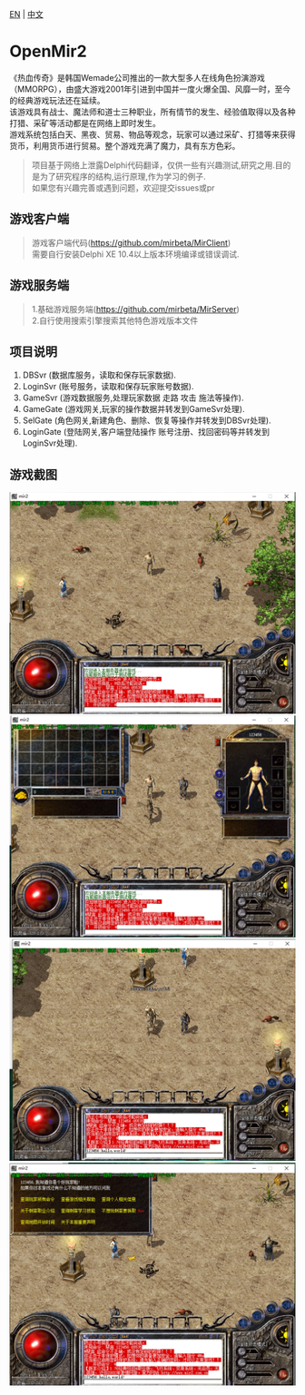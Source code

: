 [EN](https://github.com/dwbeta/OpenMir2/blob/master/README.md)  | [中文](https://github.com/dwbeta/OpenMir2/blob/master/README.cn.md)  

# OpenMir2
 
《热血传奇》是韩国Wemade公司推出的一款大型多人在线角色扮演游戏（MMORPG），由盛大游戏2001年引进到中国并一度火爆全国、风靡一时，至今的经典游戏玩法还在延续。  
该游戏具有战士、魔法师和道士三种职业，所有情节的发生、经验值取得以及各种打猎、采矿等活动都是在网络上即时发生。  
游戏系统包括白天、黑夜、贸易、物品等观念，玩家可以通过采矿、打猎等来获得货币，利用货币进行贸易。整个游戏充满了魔力，具有东方色彩。

>项目基于网络上泄露Delphi代码翻译，仅供一些有兴趣测试,研究之用.目的是为了研究程序的结构,运行原理,作为学习的例子.  
如果您有兴趣完善或遇到问题，欢迎提交issues或pr
 
## 游戏客户端

> 游戏客户端代码(https://github.com/mirbeta/MirClient)     
> 需要自行安装Delphi XE 10.4以上版本环境编译或错误调试.

## 游戏服务端
> 1.基础游戏服务端(https://github.com/mirbeta/MirServer)  
> 2.自行使用搜索引擎搜索其他特色游戏版本文件


## 项目说明
1. DBSvr (数据库服务，读取和保存玩家数据). 
2. LoginSvr (账号服务，读取和保存玩家账号数据). 
3. GameSvr (游戏数据服务,处理玩家数据 走路 攻击 施法等操作). 
4. GameGate (游戏网关,玩家的操作数据并转发到GameSvr处理). 
5. SelGate (角色网关,新建角色、删除、恢复等操作并转发到DBSvr处理). 
6. LoginGate (登陆网关,客户端登陆操作 账号注册、找回密码等并转发到LoginSvr处理). 

## 游戏截图
![](./Images/1632561445962.jpg)
![](./Images/1632561467819.jpg)
![](./Images/1632561488323.jpg)
![](./Images/1632561522104.jpg)
